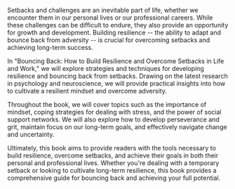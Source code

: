 
Setbacks and challenges are an inevitable part of life, whether we encounter them in our personal lives or our professional careers. While these challenges can be difficult to endure, they also provide an opportunity for growth and development. Building resilience -- the ability to adapt and bounce back from adversity -- is crucial for overcoming setbacks and achieving long-term success.

In "Bouncing Back: How to Build Resilience and Overcome Setbacks in Life and Work," we will explore strategies and techniques for developing resilience and bouncing back from setbacks. Drawing on the latest research in psychology and neuroscience, we will provide practical insights into how to cultivate a resilient mindset and overcome adversity.

Throughout the book, we will cover topics such as the importance of mindset, coping strategies for dealing with stress, and the power of social support networks. We will also explore how to develop perseverance and grit, maintain focus on our long-term goals, and effectively navigate change and uncertainty.

Ultimately, this book aims to provide readers with the tools necessary to build resilience, overcome setbacks, and achieve their goals in both their personal and professional lives. Whether you're dealing with a temporary setback or looking to cultivate long-term resilience, this book provides a comprehensive guide for bouncing back and achieving your full potential.

